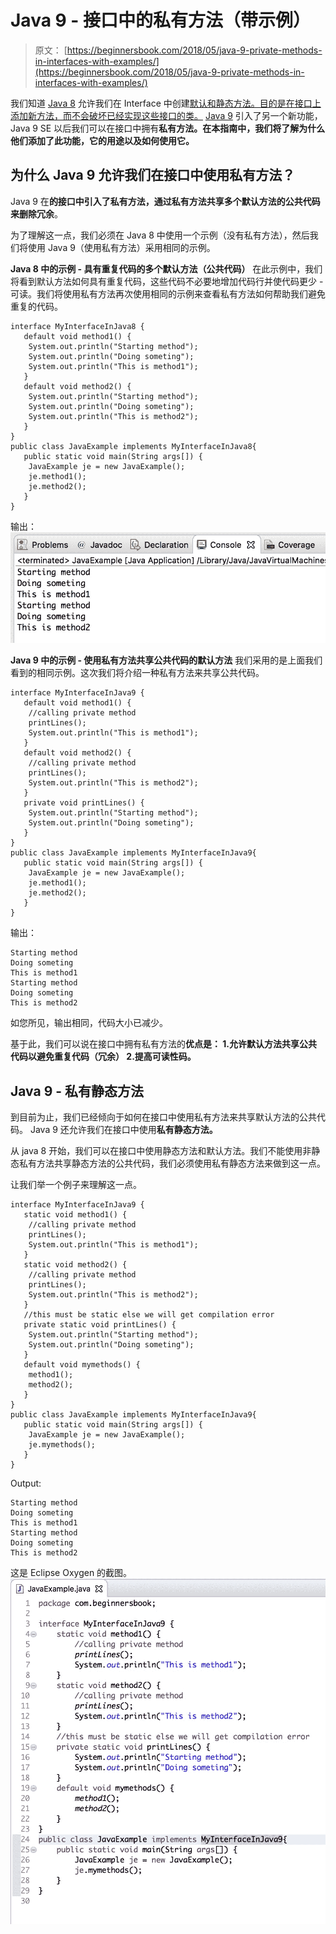 # Java 9 - 接口中的私有方法（带示例）

> 原文： [https://beginnersbook.com/2018/05/java-9-private-methods-in-interfaces-with-examples/](https://beginnersbook.com/2018/05/java-9-private-methods-in-interfaces-with-examples/)

我们知道 [Java 8](https://beginnersbook.com/2017/10/java-8-features-with-examples/) 允许我们在 Interface 中创建[默认和静态方法。目的是在接口上添加新方法，而不会破坏已经实现这些接口的类。](https://beginnersbook.com/2017/10/java-8-interface-changes-default-method-and-static-method/) [Java 9](https://beginnersbook.com/2018/04/java-9-features-with-examples/) 引入了另一个新功能，Java 9 SE 以后我们可以在接口中拥有**私有方法。在本指南中，我们将了解为什么他们添加了此功能，它的用途以及如何使用它。**

## 为什么 Java 9 允许我们在接口中使用私有方法？

Java 9 在**的接口中引入了私有方法，通过私有方法共享多个默认方法的公共代码来删除冗余**。

为了理解这一点，我们必须在 Java 8 中使用一个示例（没有私有方法），然后我们将使用 Java 9（使用私有方法）采用相同的示例。

**Java 8 中的示例 - 具有重复代码的多个默认方法（公共代码）**
在此示例中，我们将看到默认方法如何具有重复代码，这些代码不必要地增加代码行并使代码更少 - 可读。我们将使用私有方法再次使用相同的示例来查看私有方法如何帮助我们避免重复的代码。

```
interface MyInterfaceInJava8 {
   default void method1() {
	System.out.println("Starting method");
	System.out.println("Doing someting");
	System.out.println("This is method1");
   }
   default void method2() {
	System.out.println("Starting method");
	System.out.println("Doing someting");
	System.out.println("This is method2");
   }
}
public class JavaExample implements MyInterfaceInJava8{
   public static void main(String args[]) {
	JavaExample je = new JavaExample();
	je.method1();
	je.method2();
   }
}
```

输出：
![Java 8 - default methods with common code](img/a53e4017479fde0404f12c1030576e6e.jpg)

**Java 9 中的示例 - 使用私有方法共享公共代码的默认方法**
我们采用的是上面我们看到的相同示例。这次我们将介绍一种私有方法来共享公共代码。

```
interface MyInterfaceInJava9 {
   default void method1() {
	//calling private method
	printLines();
	System.out.println("This is method1");
   }
   default void method2() {
	//calling private method
	printLines();
	System.out.println("This is method2");
   }
   private void printLines() {
	System.out.println("Starting method");
	System.out.println("Doing someting");
   }
}
public class JavaExample implements MyInterfaceInJava9{
   public static void main(String args[]) {
	JavaExample je = new JavaExample();
	je.method1();
	je.method2();
   }
}
```

输出：

```
Starting method
Doing someting
This is method1
Starting method
Doing someting
This is method2
```

如您所见，输出相同，代码大小已减少。

基于此，我们可以说在接口中拥有私有方法的**优点是：
1.允许默认方法共享公共代码以避免重复代码（冗余）
2.提高可读性码。**

## Java 9 - 私有静态方法

到目前为止，我们已经倾向于如何在接口中使用私有方法来共享默认方法的公共代码。 Java 9 还允许我们在接口中使用**私有静态方法。**

从 java 8 开始，我们可以在接口中使用静态方法和默认方法。我们不能使用非静态私有方法共享静态方法的公共代码，我们必须使用私有静态方法来做到这一点。

让我们举一个例子来理解这一点。

```
interface MyInterfaceInJava9 {
   static void method1() {
	//calling private method
	printLines();
	System.out.println("This is method1");
   }
   static void method2() {
	//calling private method
	printLines();
	System.out.println("This is method2");
   }
   //this must be static else we will get compilation error
   private static void printLines() {
	System.out.println("Starting method");
	System.out.println("Doing someting");
   }
   default void mymethods() {
	method1();
	method2();
   }
}
public class JavaExample implements MyInterfaceInJava9{
   public static void main(String args[]) {
	JavaExample je = new JavaExample();
	je.mymethods();
   }
}
```

Output:

```
Starting method
Doing someting
This is method1
Starting method
Doing someting
This is method2
```

这是 Eclipse Oxygen 的截图。
![Java 9 private methods in interface](img/744989f3764c55c4ed92c18452dae98f.jpg)